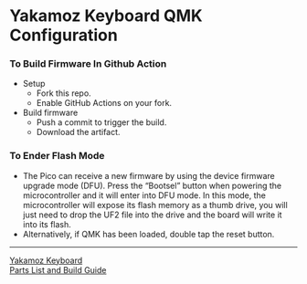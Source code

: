 # Yakamoz Keyboard QMK Configuration

### To Build Firmware In Github Action
- Setup
  - Fork this repo.
  - Enable GitHub Actions on your fork.
- Build firmware
  - Push a commit to trigger the build.
  - Download the artifact.

### To Ender Flash Mode
- The Pico can receive a new firmware by using the device firmware upgrade mode (DFU). Press the “Bootsel” button when powering the microcontroller and it will enter into DFU mode. In this mode, the microcontroller will expose its flash memory as a thumb drive, you will just need to drop the UF2 file into the drive and the board will write it into its flash.
- Alternatively, if QMK has been loaded, double tap the reset button.


---
[Yakamoz Keyboard](https://github.com/ozkan/yakamoz)        
[Parts List and Build Guide](https://ozkancelik.com/yakamoz/)    

